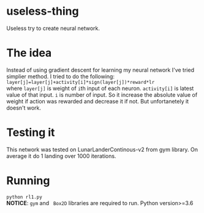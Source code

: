 # useless-thing
Useless try to create neural network.


# The idea
Instead of using gradient descent for learning my neural network I've tried simplier method. I tried to do the following:<br>
` layer[j]=layer[j]+activity[i]*sign(layer[j])*reward*lr ` <br>
where ` layer[j] ` is weight of `i`th input of each neuron. `activity[i]` is latest value of that input. `i` is number of input. So it increase the absolute value of weight if action was rewarded and decrease it if not. But unfortanetely it doesn't work.

# Testing it
This network was tested on LunarLanderContinous-v2 from gym library. On average it do 1 landing over 1000 iterations.

# Running 
` python rl1.py ` <br>
**NOTICE**: ` gym ` and ` Box2D` libraries are required to run. Python version>=3.6
